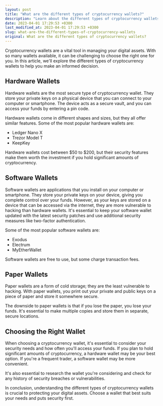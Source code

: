```yaml
---
layout: post
title: "What are the different types of cryptocurrency wallets?"
description: "Learn about the different types of cryptocurrency wallets, including hardware, software, and paper wallets, and how to choose the right one for you."
date: 2023-04-01 17:29:53 +0300
last_modified_at: 2023-04-01 17:29:53 +0300
slug: what-are-the-different-types-of-cryptocurrency-wallets
original: What are the different types of cryptocurrency wallets?
---
```

Cryptocurrency wallets are a vital tool in managing your digital assets. With so many wallets available, it can be challenging to choose the right one for you. In this article, we'll explore the different types of cryptocurrency wallets to help you make an informed decision.

## Hardware Wallets

Hardware wallets are the most secure type of cryptocurrency wallet. They store your private keys on a physical device that you can connect to your computer or smartphone. The device acts as a secure vault, and you can access your funds by entering a pin code.

Hardware wallets come in different shapes and sizes, but they all offer similar features. Some of the most popular hardware wallets are:

- Ledger Nano X
- Trezor Model T
- KeepKey

Hardware wallets cost between $50 to $200, but their security features make them worth the investment if you hold significant amounts of cryptocurrency.

## Software Wallets

Software wallets are applications that you install on your computer or smartphone. They store your private keys on your device, giving you complete control over your funds. However, as your keys are stored on a device that can be accessed via the internet, they are more vulnerable to hacking than hardware wallets. It's essential to keep your software wallet updated with the latest security patches and use additional security measures like two-factor authentication.

Some of the most popular software wallets are:

- Exodus
- Electrum
- MyEtherWallet

Software wallets are free to use, but some charge transaction fees.

## Paper Wallets

Paper wallets are a form of cold storage; they are the least vulnerable to hacking. With paper wallets, you print out your private and public keys on a piece of paper and store it somewhere secure.

The downside to paper wallets is that if you lose the paper, you lose your funds. It's essential to make multiple copies and store them in separate, secure locations.

## Choosing the Right Wallet

When choosing a cryptocurrency wallet, it's essential to consider your security needs and how often you'll access your funds. If you plan to hold significant amounts of cryptocurrency, a hardware wallet may be your best option. If you're a frequent trader, a software wallet may be more convenient.

It's also essential to research the wallet you're considering and check for any history of security breaches or vulnerabilities.

In conclusion, understanding the different types of cryptocurrency wallets is crucial to protecting your digital assets. Choose a wallet that best suits your needs and puts security first.